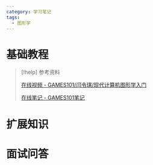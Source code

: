 ```yaml
---
category: 学习笔记
tags:
  - 图形学
---
```


# 基础教程

> [!help] 参考资料
> 
> [在线视频 - GAMES101/闫令琪/现代计算机图形学入门](https://www.bilibili.com/video/BV1X7411F744)
>
> [在线笔记 - GAMES101笔记](https://iewug.github.io/book/GAMES101.html)

# 扩展知识

# 面试问答